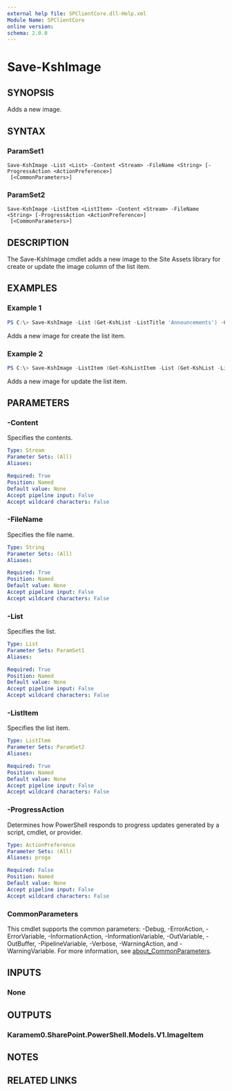 ```yaml
---
external help file: SPClientCore.dll-Help.xml
Module Name: SPClientCore
online version:
schema: 2.0.0
---
```


# Save-KshImage

## SYNOPSIS
Adds a new image.

## SYNTAX

### ParamSet1
```
Save-KshImage -List <List> -Content <Stream> -FileName <String> [-ProgressAction <ActionPreference>]
 [<CommonParameters>]
```

### ParamSet2
```
Save-KshImage -ListItem <ListItem> -Content <Stream> -FileName <String> [-ProgressAction <ActionPreference>]
 [<CommonParameters>]
```

## DESCRIPTION
The Save-KshImage cmdlet adds a new image to the Site Assets library for create or update the image column of the list item.

## EXAMPLES

### Example 1
```powershell
PS C:\> Save-KshImage -List (Get-KshList -ListTitle 'Announcements') -Content ([System.IO.File]::OpenRead('C:\Profile.png')) -FileName 'Profile.png'
```

Adds a new image for create the list item.

### Example 2
```powershell
PS C:\> Save-KshImage -ListItem (Get-KshListItem -List (Get-KshList -ListTitle 'Announcements') -ItemId 1) -Content ([System.IO.File]::OpenRead('C:\Profile.png')) -FileName 'Profile.png'
```

Adds a new image for update the list item.

## PARAMETERS

### -Content
Specifies the contents.

```yaml
Type: Stream
Parameter Sets: (All)
Aliases:

Required: True
Position: Named
Default value: None
Accept pipeline input: False
Accept wildcard characters: False
```

### -FileName
Specifies the file name.

```yaml
Type: String
Parameter Sets: (All)
Aliases:

Required: True
Position: Named
Default value: None
Accept pipeline input: False
Accept wildcard characters: False
```

### -List
Specifies the list.

```yaml
Type: List
Parameter Sets: ParamSet1
Aliases:

Required: True
Position: Named
Default value: None
Accept pipeline input: False
Accept wildcard characters: False
```

### -ListItem
Specifies the list item.

```yaml
Type: ListItem
Parameter Sets: ParamSet2
Aliases:

Required: True
Position: Named
Default value: None
Accept pipeline input: False
Accept wildcard characters: False
```

### -ProgressAction
Determines how PowerShell responds to progress updates generated by a script, cmdlet, or provider.

```yaml
Type: ActionPreference
Parameter Sets: (All)
Aliases: proga

Required: False
Position: Named
Default value: None
Accept pipeline input: False
Accept wildcard characters: False
```

### CommonParameters
This cmdlet supports the common parameters: -Debug, -ErrorAction, -ErrorVariable, -InformationAction, -InformationVariable, -OutVariable, -OutBuffer, -PipelineVariable, -Verbose, -WarningAction, and -WarningVariable. For more information, see [about_CommonParameters](http://go.microsoft.com/fwlink/?LinkID=113216).

## INPUTS

### None

## OUTPUTS

### Karamem0.SharePoint.PowerShell.Models.V1.ImageItem

## NOTES

## RELATED LINKS

